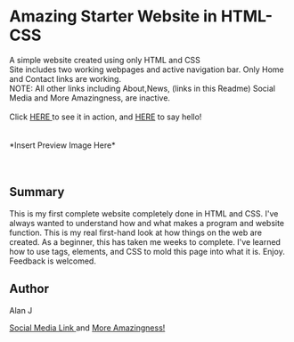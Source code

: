 # Amazing Starter Website in HTML-CSS
<div> A simple website created using only HTML and CSS </div>
Site includes two working webpages and active navigation bar. Only Home and Contact links are working. 
<div>NOTE: All other links including About,News, (links in this Readme) Social Media and More Amazingness, are inactive.</div>
<br>
Click <a href="https://ajproanimator.github.io/MyFirstWebsite/">HERE </a> to see it in action,
and <a href="Web Image.jpg">HERE</a> to say hello!

<br>

<br>

<br>
*Insert Preview Image Here*

<br>

<br>
<br>

<h2>Summary</h2>
<p>This is my first complete website completely done in HTML and CSS. I've always wanted to understand how and what makes a program and website function. This is my real first-hand look at how things on the web are created. As a beginner, this has taken me weeks to complete. I've learned how to use tags, elements, and CSS to mold this page into what it is. Enjoy. Feedback is welcomed.</p>

<h2>Author</h2>
<p>Alan J</p>

<a href="www.linkedin.com/in/
alan-joseph-bsn-rn-42411116">Social Media Link </a> and <a href="url">More Amazingness! </a></div>
